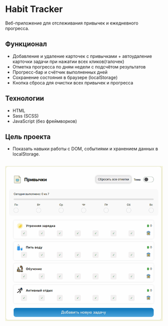 
# Habit Tracker


Веб-приложение для отслеживания привычек и ежедневного прогресса.
 
## Функционал 

- Добавление и удаление карточек с привычками + автоудаление карточки задачи при нажатии всех кликов(галочек)
- Отметка прогресса по дням недели с подсчётом результатов
- Прогресс-бар и счётчик выполненных дней
- Сохранение состояния в браузере (localStorage)
- Кнопка сброса для очистки всех привычек и прогресса

## Технологии 

- HTML
- Sass (SCSS)
- JavaScript (без фреймворков)

## Цель проекта 
- Показать навыки работы с DOM, событиями и хранением данных в localStorage.
##
  
  ![Demo Habit Tracker](demo.gif)
